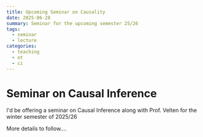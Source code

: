 ```yaml
---
title: Upcoming Seminar on Causality
date: 2025-06-28
summary: Seminar for the upcoming semester 25/26
tags:
  - seminar
  - lecture
categories:
  - teaching
  - ot
  - ci
---
```


# Seminar on Causal Inference

I'd be offering a seminar on Causal Inference along with Prof. Velten for the winter semester of 2025/26

More details to follow....